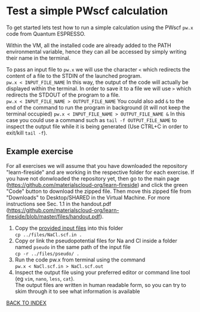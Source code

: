 # Test a simple PWscf calculation

To get started lets test how to run a simple calculation using the PWscf ```pw.x``` code from Quantum ESPRESSO.

Within the VM, all the installed code are already added to the PATH environmental variable, hence they can all be accessed by simply writing their name in the terminal.

To pass an input file to ```pw.x``` we will use the character ```<``` which redirects the content of a file to the STDIN of the launched program.  
    ```pw.x < INPUT_FILE_NAME```
In this way, the output of the code will actually be displayed within the terminal.
In order to save it to a file we will use ```>``` which redirects the STDOUT of the program to a file.  
    ```pw.x < INPUT_FILE_NAME > OUTPUT_FILE_NAME```
You could also add ```&``` to the end of the command to run the program in background (it will not keep the terminal occupied)
    ```pw.x < INPUT_FILE_NAME > OUTPUT_FILE_NAME &```
In this case you could use a command such as ```tail -f OUTPUT_FILE_NAME``` to inspect the output file while it is being generated (Use CTRL+C in order to exit/kill ```tail -f```).

## Example exercise

For all exercises we will assume that you have downloaded the repository "learn-fireside" and are working in the respective folder for each exercise. If you have not donwloaded the repository yet, then go to the main page (https://github.com/materialscloud-org/learn-fireside) and click the green "Code" button to download the zipped file. Then move this zipped file from "Downloads" to Desktop/SHARED in the Virtual Machine. For more instructions see Sec. 1.1 in the handout.pdf (https://github.com/materialscloud-org/learn-fireside/blob/master/files/handout.pdf).

1. Copy the [provided input files](../files/) into this folder  
  ```cp ../files/NaCl.scf.in .```
2. Copy or link the pseudopotential files for Na and Cl inside a folder named ```pseudo``` in the same path of the input file  
  ```cp -r ../files/pseudo/ .```
3. Run the code pw.x from terminal using the command  
  ```pw.x < NaCl.scf.in > NaCl.scf.out```
4. Inspect the output file using your preferred editor or command line tool (eg ```vim```, ```nano```, ```less```, ```cat```).  
  The output files are written in human readable form, so you can try to skim through it to see what information is available

[BACK TO INDEX](../README.md)
